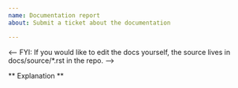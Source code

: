 ```yaml
---
name: Documentation report
about: Submit a ticket about the documentation

---
```


<-- FYI: If you would like to edit the docs yourself, the source lives in docs/source/*.rst in the repo.
 -->

** Explanation **
